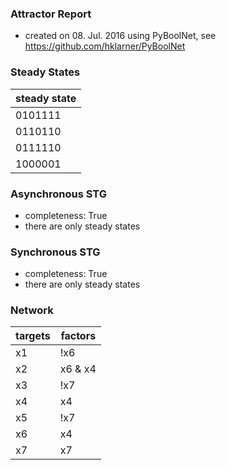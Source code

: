

### Attractor Report
 * created on 08. Jul. 2016 using PyBoolNet, see https://github.com/hklarner/PyBoolNet

### Steady States
| steady state |
| ------------ | 
| 0101111      |
| 0110110      |
| 0111110      |
| 1000001      |

### Asynchronous STG
 * completeness: True
 * there are only steady states

### Synchronous STG
 * completeness: True
 * there are only steady states

### Network
| targets | factors                     |
| ------- | --------------------------- |
| x1      | !x6                         |
| x2      | x6 & x4 | x2 & x6 | x2 & x4 |
| x3      | !x7                         |
| x4      | x4                          |
| x5      | !x7 | x2                    |
| x6      | x4 | x3                     |
| x7      | x7 | !x2                    |

